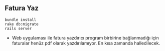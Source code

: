 Fatura Yaz
----------

	bundle install
	rake db:migrate
	rails server

* Web uygulaması ile fatura yazdırıcı program birbirine bağlanmadığı için faturalar henüz pdf olarak yazdırılamıyor. En kısa zamanda halledilecek.